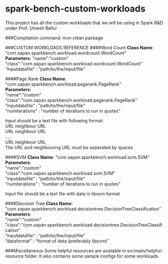 # spark-bench-custom-workloads
This project has all the custom workloads that we will be using in Spark R&amp;D under Prof. Umesh Bellur

###Compilation command:
mvn clean package

###CUSTOM WORKLOADS REFERENCE
####Word Count
**Class Name**: "com.sapan.sparkbench.workload.wordcount.WordCount"\
**Parameters**:
"name":"custom"\
"class":"com.sapan.sparkbench.workload.wordcount.WordCount"\
“inputdatafile” : “path/to/the/input/file”

####Page Rank
**Class Name**: "com.sapan.sparkbench.workload.pagerank.PageRank"\
**Parameters**:\
"name":"custom"\
"class":"com.sapan.sparkbench.workload.pagerank.PageRank"\
“inputdatafile” : “path/to/the/input/file”\
“numiterations” : “number of iterations to run in quotes”

Input should be a text file with following format:\
URL  neighbour URL\
URL  neighbour URL\
…..\
URL  neighbour URL\
The URL and neighbouring URL must be seperated by spaces

####SVM
**Class Name**: "com.sapan.sparkbench.workload.svm.SVM”\
**Parameters**:\
"name":"custom"\
"class":"com.sapan.sparkbench.workload.svm.SVM”\
“inputdatafile” : “path/to/the/input/file”\
“numiterations” : “number of iterations to run in quotes”

Input file should be a text file with data in libsvm format

####Decision Tree
**Class Name**: "com.sapan.sparkbench.workload.decisiontree.DecisionTreeClassification”\
**Parameters**:\
"name":"custom"\
"class":"com.sapan.sparkbench.workload.decisiontree.DecisionTreeClassification”\
“inputdatafile” : “path/to/the/input/file”\
“dataformat” : “format of data (preferably libsvm)”

###Miscellaneous
Some helpful resources are available in src/main/helpful-resource folder.
It also contains some sample configs for some workloads.
